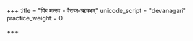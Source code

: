 +++
title = "पिब मत्स्व - वैराज-ऋषभम्"
unicode_script = "devanagari"
practice_weight = 0

+++
<div class="js_include" url="/vedAH/sAma/paravastu-saama/devaH/indraH/piba-somam-vairAja-RShabha/"  newLevelForH1="1" includeTitle="false"> </div>